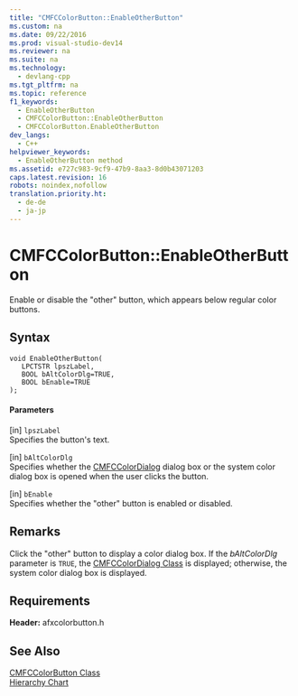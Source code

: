 ```yaml
---
title: "CMFCColorButton::EnableOtherButton"
ms.custom: na
ms.date: 09/22/2016
ms.prod: visual-studio-dev14
ms.reviewer: na
ms.suite: na
ms.technology: 
  - devlang-cpp
ms.tgt_pltfrm: na
ms.topic: reference
f1_keywords: 
  - EnableOtherButton
  - CMFCColorButton::EnableOtherButton
  - CMFCColorButton.EnableOtherButton
dev_langs: 
  - C++
helpviewer_keywords: 
  - EnableOtherButton method
ms.assetid: e727c983-9cf9-47b9-8aa3-8d0b43071203
caps.latest.revision: 16
robots: noindex,nofollow
translation.priority.ht: 
  - de-de
  - ja-jp
---
```

# CMFCColorButton::EnableOtherButton
Enable or disable the "other" button, which appears below regular color buttons.  
  
## Syntax  
  
```  
void EnableOtherButton(  
   LPCTSTR lpszLabel,  
   BOOL bAltColorDlg=TRUE,  
   BOOL bEnable=TRUE   
);  
```  
  
#### Parameters  
 [in] `lpszLabel`  
 Specifies the button's text.  
  
 [in] `bAltColorDlg`  
 Specifies whether the [CMFCColorDialog](../vs140/cmfccolordialog-class.md) dialog box or the system color dialog box is opened when the user clicks the button.  
  
 [in] `bEnable`  
 Specifies whether the "other" button is enabled or disabled.  
  
## Remarks  
 Click the "other" button to display a color dialog box. If the *bAltColorDlg* parameter is `TRUE`, the [CMFCColorDialog Class](../vs140/cmfccolordialog-class.md) is displayed; otherwise, the system color dialog box is displayed.  
  
## Requirements  
 **Header:** afxcolorbutton.h  
  
## See Also  
 [CMFCColorButton Class](../vs140/cmfccolorbutton-class.md)   
 [Hierarchy Chart](../vs140/hierarchy-chart.md)